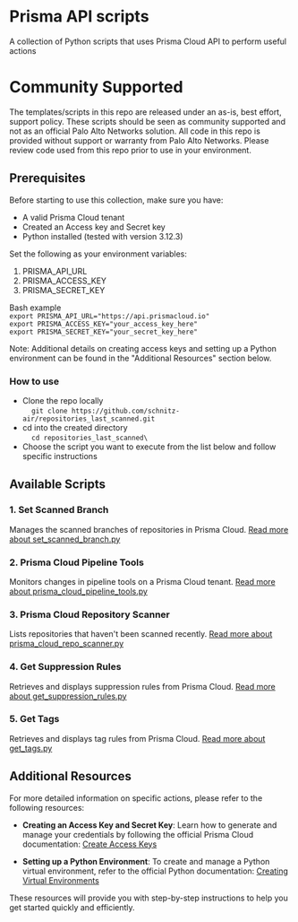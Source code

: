 # Prisma API scripts
A collection of Python scripts that uses Prisma Cloud API to perform useful actions

# Community Supported
The templates/scripts in this repo are released under an as-is, best effort, support policy. These scripts should be seen as community supported and not as an official Palo Alto Networks solution. 
All code in this repo is provided without support or warranty from Palo Alto Networks. Please review code used from this repo prior to use in your environment.

## Prerequisites 
Before starting to use this collection, make sure you have:
- A valid Prisma Cloud tenant
- Created an Access key and Secret key
- Python installed (tested with version 3.12.3)

Set the following as your environment variables:
1. PRISMA_API_URL
2. PRISMA_ACCESS_KEY
3. PRISMA_SECRET_KEY
   
Bash example \
`export PRISMA_API_URL="https://api.prismacloud.io"` \
`export PRISMA_ACCESS_KEY="your_access_key_here"` \
`export PRISMA_SECRET_KEY="your_secret_key_here"` 

Note: Additional details on creating access keys and setting up a Python environment can be found in the "Additional Resources" section below.

### How to use 
- Clone the repo locally \
    `git clone https://github.com/schnitz-air/repositories_last_scanned.git`
- cd into the created directory \
    `cd repositories_last_scanned\`
- Choose the script you want to execute from the list below and follow specific instructions

## Available Scripts

### 1. Set Scanned Branch
Manages the scanned branches of repositories in Prisma Cloud.
[Read more about set_scanned_branch.py](docs/set_scanned_branch.md)

### 2. Prisma Cloud Pipeline Tools
Monitors changes in pipeline tools on a Prisma Cloud tenant.
[Read more about prisma_cloud_pipeline_tools.py](docs/prisma_cloud_pipeline_tools.md)

### 3. Prisma Cloud Repository Scanner
Lists repositories that haven't been scanned recently.
[Read more about prisma_cloud_repo_scanner.py](docs/prisma_cloud_repo_scanner.md)

### 4. Get Suppression Rules
Retrieves and displays suppression rules from Prisma Cloud.
[Read more about get_suppression_rules.py](docs/get_suppression_rules.md)

### 5. Get Tags
Retrieves and displays tag rules from Prisma Cloud.
[Read more about get_tags.py](docs/get_tags.md)
## Additional Resources

For more detailed information on specific actions, please refer to the following resources:

- **Creating an Access Key and Secret Key**: Learn how to generate and manage your credentials by following the official Prisma Cloud documentation: [Create Access Keys](https://docs.prismacloud.io/en/enterprise-edition/content-collections/administration/create-access-keys)

- **Setting up a Python Environment**: To create and manage a Python virtual environment, refer to the official Python documentation: [Creating Virtual Environments](https://docs.python.org/3/library/venv.html)

These resources will provide you with step-by-step instructions to help you get started quickly and efficiently.
